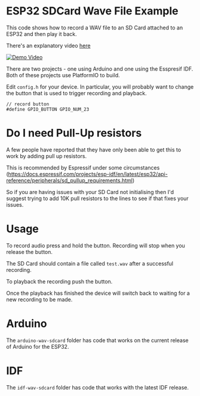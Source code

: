 # ESP32 SDCard Wave File Example

This code shows how to record a WAV file to an SD Card attached to an ESP32 and then play it back.

There's an explanatory video [here](https://youtu.be/bVru6M862HY)

[![Demo Video](https://img.youtube.com/vi/bVru6M862HY/0.jpg)](https://www.youtube.com/watch?v=bVru6M862HY)

There are two projects - one using Arduino and one using the Esspresif IDF. Both of these projects use PlatformIO to build.

Edit `config.h` for your device. In particular, you will probably want to change the button that is used to trigger recording and playback.

```
// record button
#define GPIO_BUTTON GPIO_NUM_23
```

# Do I need Pull-Up resistors

A few people have reported that they have only been able to get this to work by adding pull up resistors.

This is recommended by Espressif under some circumstances (https://docs.espressif.com/projects/esp-idf/en/latest/esp32/api-reference/peripherals/sd_pullup_requirements.html)

So if you are having issues with your SD Card not initialising then I'd suggest trying to add 10K pull resistors to the lines to see if that fixes your issues.

# Usage

To record audio press and hold the button. Recording will stop when you release the button.

The SD Card should contain a file called `test.wav` after a successful recording.

To playback the recording push the button.

Once the playback has finished the device will switch back to waiting for a new recording to be made.

# Arduino

The `arduino-wav-sdcard` folder has code that works on the current release of Arduino for the ESP32.

# IDF

The `idf-wav-sdcard` folder has code that works with the latest IDF release.
